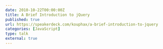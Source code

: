 ```yaml
---
date: 2010-10-22T00:00:00Z
title: A Brief Introduction to jQuery
published: true
url: https://speakerdeck.com/kouphax/a-brief-introduction-to-jquery
categories: [JavaScript]
type: talk
external: true
---
```

